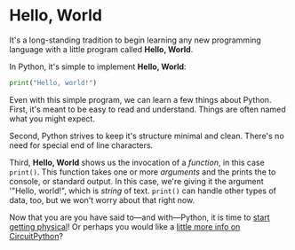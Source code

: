 # Hello, World

It's a long-standing tradition to begin learning any new programming language with a little program called **Hello, World**. 

In Python, it's simple to implement **Hello, World**:

```python
print("Hello, world!")
```

Even with this simple program, we can learn a few things about Python. First, it's meant to be easy to read and understand. Things are often named what you might expect.

Second, Python strives to keep it's structure minimal and clean. There's no need for special end of line characters.

Third, **Hello, World** shows us the invocation of a *function*, in this case `print()`. This function takes one or more *arguments* and the prints the to console, or standard output. In this case, we're giving it the argument '"Hello, world!", which is *string* of text. `print()` can handle other types of data, too, but we won't worry about that right now.

Now that you are you have said to—and with—Python, it is time to [start getting physical](../2_basic_outputs/README.md)! Or perhaps you would like a [little more info on CircuitPython](../interlude/README.md)?